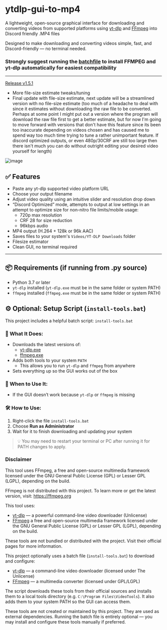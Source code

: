 # ytdlp-gui-to-mp4

A lightweight, open-source graphical interface for downloading and converting videos from supported platforms using [yt-dlp](https://github.com/yt-dlp/yt-dlp) and [FFmpeg](https://ffmpeg.org/) into Discord friendly .MP4 files

Designed to make downloading and converting videos simple, fast, and Discord-friendly — no terminal needed.

### Strongly suggest running the [batchfile](https://github.com/slowchu/ytdlp-gui-to-mp4/releases/download/v1.0/install-tools.bat) to install FFMPEG and yt-dlp automatically for easiest compatibility

---
[Release v1.5.1](https://github.com/slowchu/ytdlp-gui-to-mp4/releases/tag/v1.5.1)
- More file-size estimate tweaks/tuning
- Final update with file-size estimate, next update will be a streamlined version with no file-size estimate (too much of a headache to deal with since it estimates without downloading the raw file to be converted. Perhaps at some point I might put out a version where the program will download the raw file first to get a better estimate, but for now I'm going to move forward with versions that don't have this feature since its been too inaccurate depending on videos chosen and has caused me to spend way too much time trying to tune a rather unimportant feature. If discord optimized outputs, or even 480p/30CRF are still too large then there isn't much you can do without outright editing your desired video yourself for length)


![image](https://github.com/user-attachments/assets/837f25d7-5b16-4c98-a966-49adef701f8d)




## ✅ Features

- Paste any yt-dlp supported video platform URL 
- Choose your output filename
- Adjust video quality using an intuitive slider and resolution drop down
- “Discord Optimized” mode, attempts to output at low settings in an attempt to optimize size for non-nitro file limits/mobile usage:
  - 720p max resolution
  - CRF 28 for size reduction
  - 96kbps audio
- MP4 output (H.264 + 128k or 96k AAC)
- Saves files to your system's `Videos/YT-DLP Downloads` folder
- Filesize estimator
- Clean GUI, no terminal required

---

## 📦 Requirements (if running from .py source)

- Python 3.7 or later
- `yt-dlp` installed (`yt-dlp.exe` must be in the same folder or system PATH)
- `ffmpeg` installed (`ffmpeg.exe` must be in the same folder or system PATH)


## ⚙️ Optional: Setup Script (`install-tools.bat`)

This project includes a helpful batch script: `install-tools.bat`

### 🔧 What It Does:
- Downloads the latest versions of:
  - [yt-dlp.exe](https://github.com/yt-dlp/yt-dlp)
  - [ffmpeg.exe](https://www.gyan.dev/ffmpeg/builds/)
- Adds both tools to your system `PATH`
  - This allows you to run `yt-dlp` and `ffmpeg` from anywhere
- Sets everything up so the GUI works out of the box

### 📌 When to Use It:
- If the GUI doesn’t work because `yt-dlp` or `ffmpeg` is missing

### 🛠 How to Use:
1. Right-click the file `install-tools.bat`
2. Choose **Run as Administrator**
3. Wait for it to finish downloading and updating your system

> 💡 You may need to restart your terminal or PC after running it for PATH changes to apply.


### Disclaimer

This tool uses FFmpeg, a free and open-source multimedia framework licensed under the GNU General Public License (GPL) or Lesser GPL (LGPL), depending on the build.

FFmpeg is not distributed with this project. To learn more or get the latest version, visit: https://ffmpeg.org

This tool uses:

- [yt-dlp](https://github.com/yt-dlp/yt-dlp) — a powerful command-line video downloader (Unlicense)
- [FFmpeg](https://ffmpeg.org) a free and open-source multimedia framework licensed under the GNU General Public License (GPL) or Lesser GPL (LGPL), depending on the build.


These tools are not bundled or distributed with the project. Visit their official pages for more information. 

This project optionally uses a batch file (`install-tools.bat`) to download and configure:

- [yt-dlp](https://github.com/yt-dlp/yt-dlp) — a command-line video downloader (licensed under The Unlicense)
- [FFmpeg](https://ffmpeg.org) — a multimedia converter (licensed under GPL/LGPL)

The script downloads these tools from their official sources and installs them to a local tools directory (e.g. `C:\Program Files\VideoTools`). It also adds them to your system PATH so the GUI can access them.

These tools are not created or maintained by this project. They are used as external dependencies. Running the batch file is entirely optional — you may install and configure these tools manually if preferred.

